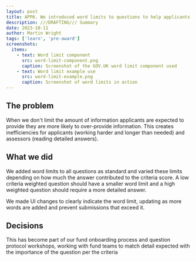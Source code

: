 ```yaml
---
layout: post
title: APP6. We introduced word limits to questions to help applicants understand the degree of detail expected from their responses
description: ///DRAFTING/// Summary
date: 2023-10-11
author: Martin Wright
tags: ['learn', 'pre-award'] 
screenshots:
  items:
    - text: Word limit component 
      src: word-limit-component.png
      caption: Screenshot of the GOV.UK word limit component used
    - text: Word limit example use
      src: word-limit-example.png
      caption: Screenshot of word limits in action
---
```


## The problem
When we don't limit the amount of information applicants are expected to provide they are more likely to over-provide information. This creates inefficiencies for applicants (working harder and longer than needed) and assessors (reading detailed answers).

## What we did
We added word limits to all questions as standard and varied these limits depending on how much the answer contributed to the criteria score. A low criteria weighted question should have a smaller word limit and a high weighted question should require a more detailed answer.

We made UI changes to clearly indicate the word limit, updating as more words are added and prevent submissions that exceed it.

## Decisions
This has become part of our fund onboarding process and question protocol workshops, working with fund teams to match detail expected with the importance of the question per the criteria
